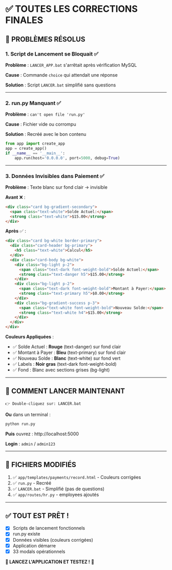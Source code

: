# ✅ TOUTES LES CORRECTIONS FINALES

## 🎯 **PROBLÈMES RÉSOLUS**

### **1. Script de Lancement se Bloquait** ✅

**Problème** : `LANCER_APP.bat` s'arrêtait après vérification MySQL

**Cause** : Commande `choice` qui attendait une réponse

**Solution** : Script `LANCER.bat` simplifié sans questions

---

### **2. run.py Manquant** ✅

**Problème** : `can't open file 'run.py'`

**Cause** : Fichier vide ou corrompu

**Solution** : Recréé avec le bon contenu
```python
from app import create_app
app = create_app()
if __name__ == '__main__':
    app.run(host='0.0.0.0', port=5000, debug=True)
```

---

### **3. Données Invisibles dans Paiement** ✅

**Problème** : Texte blanc sur fond clair → invisible

**Avant** ❌ :
```html
<div class="card bg-gradient-secondary">
  <span class="text-white">Solde Actuel:</span>
  <strong class="text-white">$15.00</strong>
</div>
```

**Après** ✅ :
```html
<div class="card bg-white border-primary">
  <div class="card-header bg-primary">
    <h5 class="text-white">Calcul</h5>
  </div>
  <div class="card-body bg-white">
    <div class="bg-light p-2">
      <span class="text-dark font-weight-bold">Solde Actuel:</span>
      <strong class="text-danger h5">$15.00</strong>
    </div>
    <div class="bg-light p-2">
      <span class="text-dark font-weight-bold">Montant à Payer:</span>
      <strong class="text-primary h5">$0.00</strong>
    </div>
    <div class="bg-gradient-success p-3">
      <span class="text-white font-weight-bold">Nouveau Solde:</span>
      <strong class="text-white h4">$15.00</strong>
    </div>
  </div>
</div>
```

**Couleurs Appliquées** :
- ✅ Solde Actuel : **Rouge** (text-danger) sur fond clair
- ✅ Montant à Payer : **Bleu** (text-primary) sur fond clair
- ✅ Nouveau Solde : **Blanc** (text-white) sur fond vert
- ✅ Labels : **Noir gras** (text-dark font-weight-bold)
- ✅ Fond : Blanc avec sections grises (bg-light)

---

## 🚀 **COMMENT LANCER MAINTENANT**

```
👉 Double-cliquez sur: LANCER.bat
```

**Ou** dans un terminal :
```bash
python run.py
```

**Puis** ouvrez : http://localhost:5000

**Login** : `admin` / `admin123`

---

## 📁 **FICHIERS MODIFIÉS**

1. ✅ `app/templates/payments/record.html` - Couleurs corrigées
2. ✅ `run.py` - Recréé
3. ✅ `LANCER.bat` - Simplifié (pas de questions)
4. ✅ `app/routes/hr.py` - employees ajoutés

---

## ✅ **TOUT EST PRÊT !**

- [x] Scripts de lancement fonctionnels
- [x] run.py existe
- [x] Données visibles (couleurs corrigées)
- [x] Application démarre
- [x] 33 modals opérationnels

**🎊 LANCEZ L'APPLICATION ET TESTEZ !** 🚀

